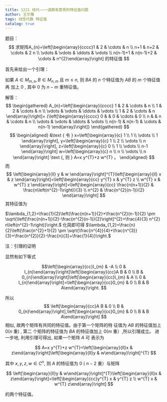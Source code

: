 ```yaml
---
title: 1221 线代——一道颇有意思的特征值问题
author: 王尔雅
tags: 线性代数 特征值
catalog: true
---
```




题目：
$$
求矩阵A_{n}=\left[\begin{array}{cccc}1 & 2 & \cdots & n \\ n+1 & n+2 & \cdots & 2 n \\ \vdots & \vdots & \ddots & \vdots \\ n(n-1)+1 & n(n-1)+2 & \cdots & n^{2}\end{array}\right] 的特征值
$$



<!--more-->



首先来给出一个引理：

如果 $A \in M_{m, n}, B \in M_{n, m}$ 且 $m \leq n$, 则 $B A$ 的 $n$ 个特征值为 $A B$ 的 $m$ 个特征值再 加上 0 , 其中 0 为 $n-m$ 重特征值。

解答：
$$
\begin{gathered}
A_{n}=\left[\begin{array}{cccc}
1 & 2 & \cdots & n \\
1 & 2 & \cdots & n \\
\vdots & \vdots & \ddots & \vdots \\
1 & 2 & \cdots & n
\end{array}\right]+ {\left[\begin{array}{cccc}
0 & & 0 & \cdots & 0 \\
n & & n & \cdots & n \\
\vdots & \vdots & \ddots & \vdots \\
n(n-1) & n(n-1) & \cdots & n(n-1)
\end{array}\right]}
\end{gathered}
$$
$$
\begin{aligned}
&\text { 令 } x=\left[\begin{array}{c}
1 \\
1 \\
\vdots \\
1
\end{array}\right], y=\left[\begin{array}{c}
1 \\
2 \\
\vdots \\
n
\end{array}\right], z=\left[\begin{array}{c}
0 \\
1 \\
\vdots \\
n-1
\end{array}\right] w=\left[\begin{array}{c}
n \\
n \\
\vdots \\
n
\end{array}\right] \text {, 则 } A=x y^{T}+z w^{T} 。
\end{aligned}
$$
而
$$
\left[\begin{array}{ll}
y & w
\end{array}\right]^{T}\left[\begin{array}{ll}
x & z
\end{array}\right]=\left[\begin{array}{cc}
y^{T} x & y^{T} z \\
w^{T} x & w^{T} z
\end{array}\right]=\left[\begin{array}{cc}
\frac{n(n+1)}{2} & \frac{n\left(n^{2}-1\right)}{3} \\
n^{2} & \frac{n^{2}(n-1)}{2}
\end{array}\right]
$$
其特征值为

$\lambda_{1,2}=\frac{1}{2}\left(\frac{n(n+1)}{2}+\frac{n^{2}(n-1)}{2} \pm \sqrt{\left[\frac{n(n+1)}{2}-\frac{n^{2}(n-1)}{2}\right]^{2}+\frac{4}{3} n^{2} n\left(n^{2}-1\right)}\right.$
化简即可得
$\lambda_{1,2}=\frac{n}{2}\left(\frac{n^{2}+1}{2} \pm \sqrt{\frac{n^{4}}{4}+\frac{n^{3}}{3}+\frac{n^{2}}{2}-\frac{n}{3}+\frac{1}{4}}\right.$



注：引理的证明

显然有如下等式

$$\left[\begin{array}{cc}I_{m} & -A \\ 0 & I_{n}\end{array}\right]\left[\begin{array}{cc}A B & 0 \\ B & 0_{n}\end{array}\right]\left[\begin{array}{cc}I_{m} & A \\ 0 & I_{n}\end{array}\right]=\left[\begin{array}{cc}0_{m} & 0 \\ B & B A\end{array}\right.
$$

所以
$$
\left[\begin{array}{cc}A B & 0 \\ B & 0_{n}\end{array}\right],\left[\begin{array}{cc}0_{m} & 0 \\ B & B A\end{array}\right]
$$
相似, 故两个矩阵有共同的特征值。由于第一个矩阵的特 征值为 $A B$ 的特征值加上 $0(n$ 重) , 第二 个矩阵的特征值为 $B A$ 的特征值加上 $0(m$ 重）,所以引理成立。
进一步地, 利用引理可得出, 如果一个矩阵 $A$ 可 表示为

$$
A=x y^{T}+z w^{T}=\left[\begin{array}{ll}x & z\end{array}\right]\left[\begin{array}{ll}y & w\end{array}\right]^{T}
$$

其中 $x, y, z, w \in C^{n}$, 则 $A$ 的特征值为 0 ( $n-2$ 重）与矩阵

$$
\left[\begin{array}{ll}y & w\end{array}\right]^{T}\left[\begin{array}{ll}x & z\end{array}\right]=\left[\begin{array}{cc}y^{T} x & y^{T} z \\ w^{T} x & w^{T} z\end{array}\right]
$$ 

的两个特征值。
